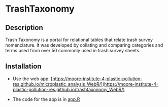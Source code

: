 # TrashTaxonomy 

## Description
Trash Taxonomy is a portal for relational tables that relate trash survey nomenclature. It was developed by collating and comparing categories and terms used from over 50 commonly used in trash survey sheets. 

## Installation

- Use the web app: [https://moore-institute-4-plastic-pollution-res.github.io/microplastic_analysis_WebR/](https://moore-institute-4-plastic-pollution-res.github.io/trashtaxonomy_WebR/)

- The code for the app is in [app.R](https://github.com/Moore-Institute-4-Plastic-Pollution-Res/microplastic_analysis_WebR/blob/main/app.R)
